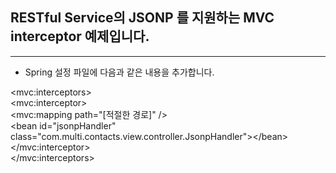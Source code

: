 ## RESTful Service의 JSONP 를 지원하는 MVC interceptor 예제입니다.
----------------------------------------
* Spring 설정 파일에 다음과 같은 내용을 추가합니다.

&lt;mvc:interceptors&gt;<br />
     	&lt;mvc:interceptor&gt;<br/>
     		&lt;mvc:mapping path="[적절한 경로]" /&gt;<br/>
     		&lt;bean id="jsonpHandler" <br/>
     			class="com.multi.contacts.view.controller.JsonpHandler"&gt;&lt;/bean&gt;<br/>
     	&lt;/mvc:interceptor&gt;<br/>
&lt;/mvc:interceptors&gt;<br/>

